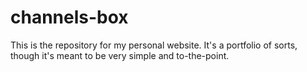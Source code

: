 # channels-box
This is the repository for my personal website. 
It's a portfolio of sorts, though it's meant to be very simple and to-the-point. 
